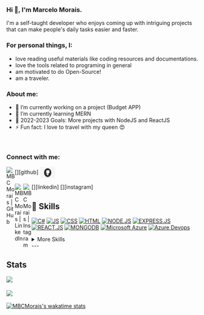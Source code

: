 ### Hi 👋, I'm Marcelo Morais.

I'm a self-taught developer who enjoys coming up with intriguing projects that can make people's daily tasks easier and faster.


### For personal things, I:

- love reading useful materials like coding resources and documentations.
- love the tools related to programing in general
- am motivated to do Open-Source!
- am a traveler.


### About me:

- 🔭 I’m currently working on a project (Budget APP)
- 🌱 I’m currently learning MERN
- 🥅 2022-2023 Goals: More projects with NodeJS and ReactJS
- ⚡ Fun fact: I love to travel with my queen 😍

<br />

### Connect with me:

<!-- [<img align="left" alt="MBCMorais | Website" width="22px" src="https://raw.githubusercontent.com/iconic/open-iconic/master/svg/globe.svg" />][website] -->
[<img align="left" alt="MBCMorais | GitHub" width="22px" src="https://github.com/MBCMorais" />][github]
<a href="https://github.com/MBCMorais" target="blank">
   <img align="center" src="https://github.com/MBCMorais/MBCMorais/blob/main/src/img/github-social-media-computer-icons-logo-android-png-favpng-j7PcraRbnyWuZUG1QVirqk6fJ.jpg" 
        alt="MBCMorais | GitHub" height="30" width="40" />
</a>

[<img align="left" alt="MBCMorais | LinkedIn" width="22px" src="https://www.linkedin.com/in/marcelo-m-6a4681220" />][linkedin]
[<img align="left" alt="MBCMorais | Instagram" width="22px" src="https://www.instagram.com/marcelobcmorais/" />][instagram]



## 💼 Skills
[![ C# ](https://img.shields.io/badge/C%23-239120?style=for-the-badge&logo=c-sharp&logoColor=white)](https://learn.microsoft.com/en-us/dotnet/csharp/)
[![ JS ](https://img.shields.io/badge/JavaScript-F7DF1E?style=for-the-badge&logo=javascript&logoColor=black)](https://overapi.com/javascript)
[![ CSS ](https://img.shields.io/badge/C%23-239120?style=for-the-badge&logo=c-sharp&logoColor=white)](https://overapi.com/css)
[![ HTML ](https://img.shields.io/badge/HTML-239120?style=for-the-badge&logo=html5&logoColor=white)](https://overapi.com/html)
[![ NODE.JS ](https://img.shields.io/badge/Node.js-43853D?style=for-the-badge&logo=node.js&logoColor=white)](https://overapi.com/nodejs)
[![ EXPRESS.JS ](https://img.shields.io/badge/Express.js-404D59?style=for-the-badge)](https://overapi.com/express)
[![ REACT.JS ](https://img.shields.io/badge/React-20232A?style=for-the-badge&logo=react&logoColor=61DAFB)](https://reactjs.org/docs/getting-started.html)
[![ MONGODB ](https://img.shields.io/badge/MongoDB-4EA94B?style=for-the-badge&logo=mongodb&logoColor=white)](https://www.mongodb.com/)
[![ Microsoft Azure ](https://img.shields.io/badge/Microsoft_Azure-0089D6?style=for-the-badge&logo=microsoft-azure&logoColor=white)](https://learn.microsoft.com/en-us/azure)
[![ Azure Devops ](https://img.shields.io/badge/Azure_DevOps-0078D7?style=for-the-badge&logo=azure-devops&logoColor=white)](https://azure.microsoft.com/en-us/products/devops)


<details>
<summary>More Skills</summary>
   
[![ NETLIFY ](https://img.shields.io/badge/Netlify-00C7B7?style=for-the-badge&logo=netlify&logoColor=white)](https://www.netlify.com/)
[![ HEROKU ](https://img.shields.io/badge/Heroku-430098?style=for-the-badge&logo=heroku&logoColor=white)](https://www.heroku.com/)
[![ BOOTSTRAP ](https://img.shields.io/badge/Bootstrap-563D7C?style=for-the-badge&logo=bootstrap&logoColor=white)](https://getbootstrap.com/docs/5.0/getting-started/introduction/)
[![ SASS ](https://img.shields.io/badge/Sass-CC6699?style=for-the-badge&logo=sass&logoColor=white)](https://sass-lang.com/documentation/)
[![ GIT ](https://img.shields.io/badge/GIT-E44C30?style=for-the-badge&logo=git&logoColor=white)](https://git-scm.com/docs)
[![ MARKDOWN ](https://img.shields.io/badge/Markdown-000000?style=for-the-badge&logo=markdown&logoColor=white)](https://www.markdownguide.org/basic-syntax/)
[![ STYLED COMPONENTS ](https://img.shields.io/badge/styled--components-DB7093?style=for-the-badge&logo=styled-components&logoColor=white)](https://styled-components.com/docs)
[![ NPM ](https://img.shields.io/badge/Tools-NPM-informational?style=for-the-badge&logo=npm&logoColor=white&color=cb3837)](https://docs.npmjs.com/)
[![ GITHUB ](https://img.shields.io/badge/GitHub-100000?style=for-the-badge&logo=github&logoColor=white)](https://github.com/)
[![ Microsoft Excel ](https://img.shields.io/badge/Microsoft_Excel-217346?style=for-the-badge&logo=microsoft-excel&logoColor=white)](https://support.microsoft.com/en-us/excel)

</details>
---

## Stats

<div align="left">
   <picture>
  <source 
    srcset="https://github-readme-stats.vercel.app/api?username=MBCMorais&show_icons=true&theme=dark"
    media="(prefers-color-scheme: dark)"
  />
  <source
    srcset="https://github-readme-stats.vercel.app/api?username=MBCMorais&show_icons=true"
    media="(prefers-color-scheme: light), (prefers-color-scheme: no-preference)"
  />
  <img src="https://github-readme-stats.vercel.app/api?username=MBCMorais&show_icons=true" />
  </picture>
</div>

<br/>

<div align="left">
   <picture>
  <source 
    srcset="https://github-readme-stats.vercel.app/api/top-langs/?username=MBCMorais&show_icons=true&theme=dark&text_color=78FE96&"
    media="(prefers-color-scheme: dark)"
  />
  <source
    srcset="https://github-readme-stats.vercel.app/api/top-langs/?username=MBCMorais&show_icons=true&"
    media="(prefers-color-scheme: light), (prefers-color-scheme: no-preference)"
  />
  <img src="https://github-readme-stats.vercel.app/api/top-langs/?username=MBCMorais&show_icons=true" />
  </picture>
</div>


[![MBCMorais's wakatime stats](https://github-readme-stats.vercel.app/api/wakatime?username=@MMorais)](https://github.com/anuraghazra/github-readme-stats)

